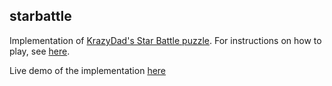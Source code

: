 ## starbattle
Implementation of [KrazyDad's Star Battle puzzle](https://krazydad.com/starbattle/).
For instructions on how to play, see [here](https://krazydad.com/starbattle/tutorial/).

Live demo of the implementation [here](https://josephsurin.github.io/starbattle)
